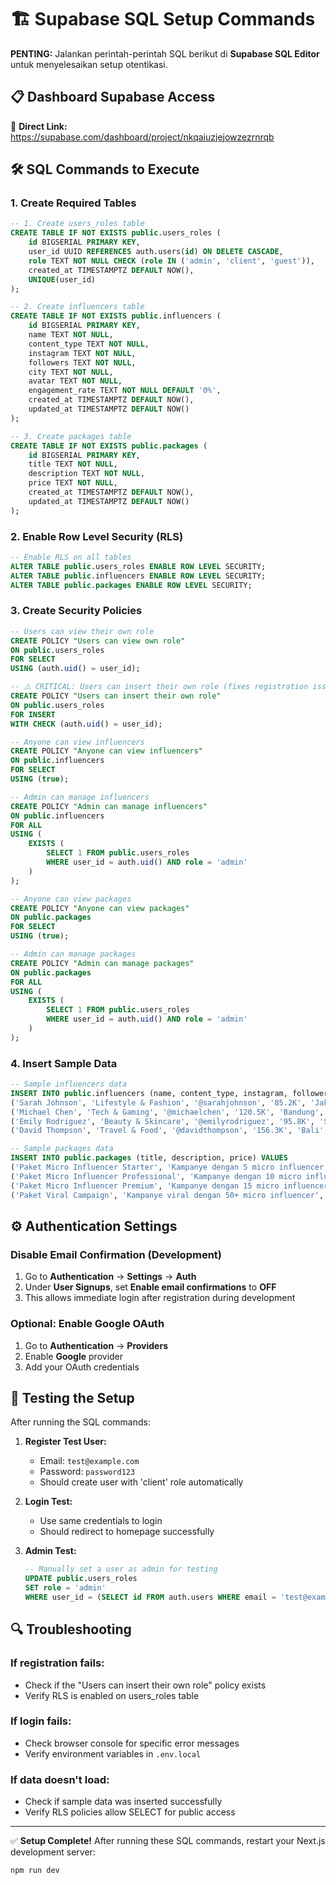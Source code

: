# 🏗️ Supabase SQL Setup Commands

**PENTING:** Jalankan perintah-perintah SQL berikut di **Supabase SQL Editor** untuk menyelesaikan setup otentikasi.

## 📋 Dashboard Supabase Access
🔗 **Direct Link:** https://supabase.com/dashboard/project/nkqaiuzjejowzezrnrqb

## 🛠️ SQL Commands to Execute

### 1. Create Required Tables

```sql
-- 1. Create users_roles table
CREATE TABLE IF NOT EXISTS public.users_roles (
    id BIGSERIAL PRIMARY KEY,
    user_id UUID REFERENCES auth.users(id) ON DELETE CASCADE,
    role TEXT NOT NULL CHECK (role IN ('admin', 'client', 'guest')),
    created_at TIMESTAMPTZ DEFAULT NOW(),
    UNIQUE(user_id)
);

-- 2. Create influencers table
CREATE TABLE IF NOT EXISTS public.influencers (
    id BIGSERIAL PRIMARY KEY,
    name TEXT NOT NULL,
    content_type TEXT NOT NULL,
    instagram TEXT NOT NULL,
    followers TEXT NOT NULL,
    city TEXT NOT NULL,
    avatar TEXT NOT NULL,
    engagement_rate TEXT NOT NULL DEFAULT '0%',
    created_at TIMESTAMPTZ DEFAULT NOW(),
    updated_at TIMESTAMPTZ DEFAULT NOW()
);

-- 3. Create packages table
CREATE TABLE IF NOT EXISTS public.packages (
    id BIGSERIAL PRIMARY KEY,
    title TEXT NOT NULL,
    description TEXT NOT NULL,
    price TEXT NOT NULL,
    created_at TIMESTAMPTZ DEFAULT NOW(),
    updated_at TIMESTAMPTZ DEFAULT NOW()
);
```

### 2. Enable Row Level Security (RLS)

```sql
-- Enable RLS on all tables
ALTER TABLE public.users_roles ENABLE ROW LEVEL SECURITY;
ALTER TABLE public.influencers ENABLE ROW LEVEL SECURITY;
ALTER TABLE public.packages ENABLE ROW LEVEL SECURITY;
```

### 3. Create Security Policies

```sql
-- Users can view their own role
CREATE POLICY "Users can view own role" 
ON public.users_roles 
FOR SELECT 
USING (auth.uid() = user_id);

-- ⚠️ CRITICAL: Users can insert their own role (fixes registration issue)
CREATE POLICY "Users can insert their own role"
ON public.users_roles
FOR INSERT
WITH CHECK (auth.uid() = user_id);

-- Anyone can view influencers
CREATE POLICY "Anyone can view influencers" 
ON public.influencers 
FOR SELECT 
USING (true);

-- Admin can manage influencers
CREATE POLICY "Admin can manage influencers" 
ON public.influencers 
FOR ALL 
USING (
    EXISTS (
        SELECT 1 FROM public.users_roles 
        WHERE user_id = auth.uid() AND role = 'admin'
    )
);

-- Anyone can view packages
CREATE POLICY "Anyone can view packages" 
ON public.packages 
FOR SELECT 
USING (true);

-- Admin can manage packages
CREATE POLICY "Admin can manage packages" 
ON public.packages 
FOR ALL 
USING (
    EXISTS (
        SELECT 1 FROM public.users_roles 
        WHERE user_id = auth.uid() AND role = 'admin'
    )
);
```

### 4. Insert Sample Data

```sql
-- Sample influencers data
INSERT INTO public.influencers (name, content_type, instagram, followers, city, avatar, engagement_rate) VALUES
('Sarah Johnson', 'Lifestyle & Fashion', '@sarahjohnson', '85.2K', 'Jakarta', 'https://images.unsplash.com/photo-1494790108755-2616b612b1ea?w=400&h=400&fit=crop', '6.8%'),
('Michael Chen', 'Tech & Gaming', '@michaelchen', '120.5K', 'Bandung', 'https://images.unsplash.com/photo-1507003211169-0a1dd7228f2d?w=400&h=400&fit=crop', '5.4%'),
('Emily Rodriguez', 'Beauty & Skincare', '@emilyrodriguez', '95.8K', 'Surabaya', 'https://images.unsplash.com/photo-1438761681033-6461ffad8d80?w=400&h=400&fit=crop', '7.2%'),
('David Thompson', 'Travel & Food', '@davidthompson', '156.3K', 'Bali', 'https://images.unsplash.com/photo-1472099645785-5658abf4ff4e?w=400&h=400&fit=crop', '4.9%');

-- Sample packages data
INSERT INTO public.packages (title, description, price) VALUES
('Paket Micro Influencer Starter', 'Kampanye dengan 5 micro influencer pilihan', 'Rp 1.500.000'),
('Paket Micro Influencer Professional', 'Kampanye dengan 10 micro influencer terverifikasi', 'Rp 2.500.000'),
('Paket Micro Influencer Premium', 'Kampanye dengan 15 micro influencer + analytics', 'Rp 4.000.000'),
('Paket Viral Campaign', 'Kampanye viral dengan 50+ micro influencer', 'Rp 15.000.000');
```

## ⚙️ Authentication Settings

### Disable Email Confirmation (Development)
1. Go to **Authentication** → **Settings** → **Auth**
2. Under **User Signups**, set **Enable email confirmations** to **OFF**
3. This allows immediate login after registration during development

### Optional: Enable Google OAuth
1. Go to **Authentication** → **Providers**
2. Enable **Google** provider
3. Add your OAuth credentials

## 🧪 Testing the Setup

After running the SQL commands:

1. **Register Test User:**
   - Email: `test@example.com`
   - Password: `password123`
   - Should create user with 'client' role automatically

2. **Login Test:**
   - Use same credentials to login
   - Should redirect to homepage successfully

3. **Admin Test:**
   ```sql
   -- Manually set a user as admin for testing
   UPDATE public.users_roles 
   SET role = 'admin' 
   WHERE user_id = (SELECT id FROM auth.users WHERE email = 'test@example.com');
   ```

## 🔍 Troubleshooting

### If registration fails:
- Check if the "Users can insert their own role" policy exists
- Verify RLS is enabled on users_roles table

### If login fails:
- Check browser console for specific error messages
- Verify environment variables in `.env.local`

### If data doesn't load:
- Check if sample data was inserted successfully
- Verify RLS policies allow SELECT for public access

---

✅ **Setup Complete!** After running these SQL commands, restart your Next.js development server:

```bash
npm run dev
```